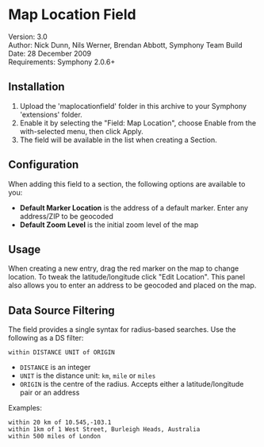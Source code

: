 # Map Location Field
 
Version: 3.0  
Author: Nick Dunn, Nils Werner, Brendan Abbott, Symphony Team
Build Date: 28 December 2009  
Requirements: Symphony 2.0.6+

## Installation
 
1. Upload the 'maplocationfield' folder in this archive to your Symphony 'extensions' folder.
2. Enable it by selecting the "Field: Map Location", choose Enable from the with-selected menu, then click Apply.
3. The field will be available in the list when creating a Section.


## Configuration

When adding this field to a section, the following options are available to you:

* **Default Marker Location** is the address of a default marker. Enter any address/ZIP to be geocoded
* **Default Zoom Level** is the initial zoom level of the map

## Usage

When creating a new entry, drag the red marker on the map to change location. To tweak the latitude/longitude click "Edit Location". This panel also allows you to enter an address to be geocoded and placed on the map.

## Data Source Filtering

The field provides a single syntax for radius-based searches. Use the following as a DS filter:

	within DISTANCE UNIT of ORIGIN

* `DISTANCE` is an integer
* `UNIT` is the distance unit: `km`, `mile` or `miles`
* `ORIGIN` is the centre of the radius. Accepts either a latitude/longitude pair or an address

Examples:

	within 20 km of 10.545,-103.1
	within 1km of 1 West Street, Burleigh Heads, Australia
	within 500 miles of London